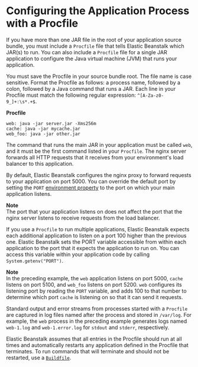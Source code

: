 # Configuring the Application Process with a Procfile<a name="java-se-procfile"></a>

If you have more than one JAR file in the root of your application source bundle, you must include a `Procfile` file that tells Elastic Beanstalk which JAR\(s\) to run\. You can also include a `Procfile` file for a single JAR application to configure the Java virtual machine \(JVM\) that runs your application\.

You must save the Procfile in your source bundle root\. The file name is case sensitive\. Format the Procfile as follows: a process name, followed by a colon, followed by a Java command that runs a JAR\. Each line in your Procfile must match the following regular expression: `^[A-Za-z0-9_]+:\s*.+$`\.

 **Procfile** 

```
web: java -jar server.jar -Xms256m
cache: java -jar mycache.jar
web_foo: java -jar other.jar
```

The command that runs the main JAR in your application must be called `web`, and it must be the first command listed in your `Procfile`\. The nginx server forwards all HTTP requests that it receives from your environment's load balancer to this application\.

By default, Elastic Beanstalk configures the nginx proxy to forward requests to your application on port 5000\. You can override the default port by setting the `PORT` [environment property](java-se-platform.md#java-se-options) to the port on which your main application listens\.

**Note**  
The port that your application listens on does not affect the port that the nginx server listens to receive requests from the load balancer\.

If you use a `Procfile` to run multiple applications, Elastic Beanstalk expects each additional application to listen on a port 100 higher than the previous one\. Elastic Beanstalk sets the PORT variable accessible from within each application to the port that it expects the application to run on\. You can access this variable within your application code by calling `System.getenv("PORT")`\.

**Note**  
In the preceding example, the `web` application listens on port 5000, `cache` listens on port 5100, and `web_foo` listens on port 5200\. `web` configures its listening port by reading the `PORT` variable, and adds 100 to that number to determine which port `cache` is listening on so that it can send it requests\.

Standard output and error streams from processes started with a `Procfile` are captured in log files named after the process and stored in `/var/log`\. For example, the `web` process in the preceding example generates logs named `web-1.log` and `web-1.error.log` for `stdout` and `stderr`, respectively\.

Elastic Beanstalk assumes that all entries in the Procfile should run at all times and automatically restarts any application defined in the Procfile that terminates\. To run commands that will terminate and should not be restarted, use a [`Buildfile`](java-se-buildfile.md)\.